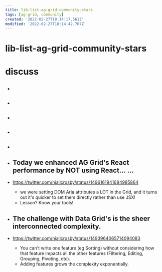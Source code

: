 ```yaml
---
title: lib-list-ag-grid-community-stars
tags: [ag-grid, community]
created: '2022-02-27T18:14:17.561Z'
modified: '2022-02-27T18:14:42.707Z'
---
```


# lib-list-ag-grid-community-stars

# discuss

- ## 

- ## 

- ## 

- ## 

- ## 

- ## Today we enhanced AG Grid's React performance by NOT using React... ... 
- https://twitter.com/niallcrosby/status/1496161941684985864
  - we were setting DOM Aria attributes a LOT in the Grid, and it turns out it's quicker to set them directly rather than use JSX!  
  - Lesson? Know your tools!

- ## The challenge with Data Grid's is the sheer interconnected complexity. 
- https://twitter.com/niallcrosby/status/1493964065714094083
  - You can't write one feature (eg Sorting) without considering how that feature impacts all the other features (Filtering, Editing, Grouping, Pivoting, etc). 
  - Adding features grows the complexity exponentially.
